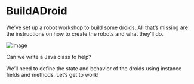 
# BuildADroid
We’ve set up a robot workshop to build some droids. All that’s missing are the instructions on how to create the robots and what they’ll do.

![image](https://lumiere-a.akamaihd.net/v1/images/pit-droids-main_8b5d6bda.jpeg?region=0%2C0%2C1280%2C720&width=960)

Can we write a Java class to help?

We’ll need to define the state and behavior of the droids using instance fields and methods. Let’s get to work!

